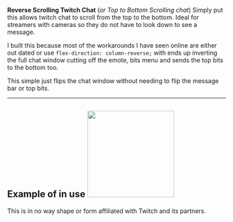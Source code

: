  **Reverse Scrolling Twitch Chat** (*or Top to Bottom Scrolling chat*)
Simply put this allows twitch chat to scroll from the top to the bottom. Ideal for streamers with cameras so they do not have to look down to see a message.

I built this because most of the workarounds I have seen online are either out dated or use `flex-direction: column-reverse;` with ends up inverting the full chat window cutting off the emote, bits menu and sends the top bits to the bottom too.

This simple just flips the chat window without needing to flip the message bar or top bits.

---
Example of in use
<img src="/art/example.gif?raw=true" width="200px">
---
This is in no way shape or form affiliated with Twitch and its partners. 
